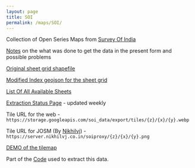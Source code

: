 ```yaml
---
layout: page
title: SOI
permalink: /maps/SOI/
---
```


Collection of Open Series Maps from [Survey Of India](https://onlinemaps.surveyofindia.gov.in)

[Notes](notes) on the what was done to get the data in the present form and possible problems

[Original sheet grid shapefile](https://storage.googleapis.com/soi_data/raw/OSM_SHEET_INDEX.zip)

[Modified Index geojson for the sheet grid](https://storage.googleapis.com/soi_data/index.html)

[List Of All Available Sheets](sheets)

[Extraction Status Page](status) - updated weekly


Tile URL for the web -
 `https://storage.googleapis.com/soi_data/export/tiles/{z}/{x}/{y}.webp`

Tile URL for JOSM (By [Nikhilvj](https://github.com/answerquest)) -
 `https://server.nikhilvj.co.in/soiproxy/{z}/{x}/{y}.png` 

[DEMO of the tilemap](https://storage.googleapis.com/soi_data/index.html)

Part of the [Code](https://github.com/ramSeraph/opendata/tree/master/maps/SOI) used to extract this data.

